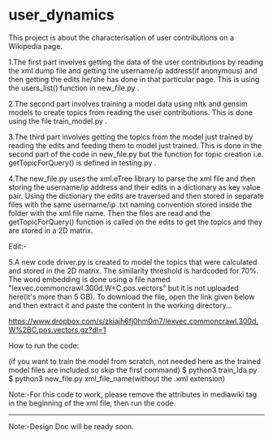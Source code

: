 # user_dynamics
This project is about the characterisation of user contributions on a Wikipedia page.

1.The first part involves getting the data of the user contributions by reading the xml dump file and getting the 
  username/ip address(if anonymous) and then getting the edits he/she has done in that particular page. This is 
  using the users_list() function in new_file.py .
  
2.The second part involves training a model data using nltk and gensim models to create topics from reading the 
  user contributions. This is done using the file train_model.py .
  
3.The third part involves getting the topics from the model just trained by reading the edits and feeding them to
  model just trained. This is done in the second part of the code in new_file.py but the function for topic creation
  i.e. getTopicForQuery() is defined in testing.py .
  
4.The new_file.py uses the xml.eTree library to parse the xml file and then storing the username/ip address and their
  edits in a dictionary as key value pair. Using the dictionary the edits are traversed and then stored in separate files
  with the same username/ip .txt naming convention stored inside the folder with the xml file name. Then the files are read
  and the getTopicForQuery() function is called on the edits to get the topics and they are stored in a 2D matrix.

Edit:-

5.A new code driver.py is created to model the topics that were calculated and stored in the 2D matrix. The similarity threshold is hardcoded for 70%. The word embedding is done using a file named "lexvec.commoncrawl.300d.W+C.pos.vectors" but it is not uploaded here(it's more than 5 GB). To download the file, open the link given below and then extract it and paste the content in the working directory...

https://www.dropbox.com/s/zkiajh6fj0hm0m7/lexvec.commoncrawl.300d.W%2BC.pos.vectors.gz?dl=1
  
How to run the code:

(if you want to train the model from scratch, not needed here as the trained model files are included so skip the first command)
$ python3 train_lda.py\
$ python3 new_file.py xml_file_name(without the .xml extension)

Note:-For this code to work, please remove the attributes in mediawiki tag in the beginning of the xml file, then 
  run the code.
  
-----------------------------------------------------------------

Note:-Design Doc will be ready soon.

